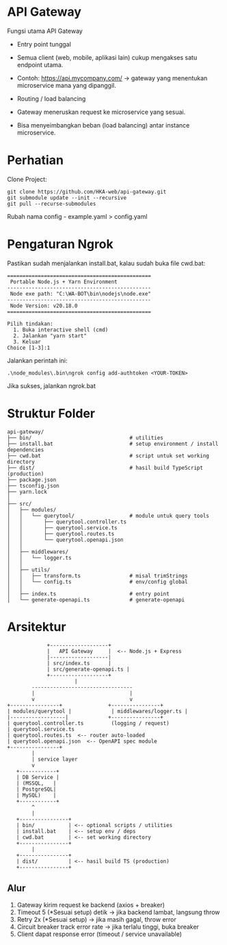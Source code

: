 # API Gateway

Fungsi utama API Gateway

- Entry point tunggal

- Semua client (web, mobile, aplikasi lain) cukup mengakses satu endpoint utama.

- Contoh: https://api.mycompany.com/ → gateway yang menentukan microservice mana yang dipanggil.

- Routing / load balancing

- Gateway meneruskan request ke microservice yang sesuai.

- Bisa menyeimbangkan beban (load balancing) antar instance microservice.

# Perhatian

Clone Project:
```
git clone https://github.com/HKA-web/api-gateway.git
git submodule update --init --recursive
git pull --recurse-submodules
```

Rubah nama config - example.yaml > config.yaml
   
# Pengaturan Ngrok

Pastikan sudah menjalankan install.bat, kalau sudah buka file cwd.bat:
```
===============================================
 Portable Node.js + Yarn Environment
-----------------------------------------------
 Node exe path: "C:\WA-BOT\bin\nodejs\node.exe"
-----------------------------------------------
 Node Version: v20.18.0
===============================================

Pilih tindakan:
  1. Buka interactive shell (cmd)
  2. Jalankan "yarn start"
  3. Keluar
Choice [1-3]:1
```

Jalankan perintah ini:
```
.\node_modules\.bin\ngrok config add-authtoken <YOUR-TOKEN>
```

Jika sukses, jalankan ngrok.bat

# Struktur Folder
```
api-gateway/
├── bin/                                # utilities
├── install.bat                         # setup environment / install dependencies
├── cwd.bat                             # script untuk set working directory
├── dist/                               # hasil build TypeScript (production)
├── package.json
├── tsconfig.json
├── yarn.lock
│
├── src/
│   ├── modules/
│   │   └── querytool/                  # module untuk query tools
│   │       ├── querytool.controller.ts
│   │       ├── querytool.service.ts
│   │       ├── querytool.routes.ts
│   │       └── querytool.openapi.json
│   │
│   ├── middlewares/
│   │   └── logger.ts
│   │
│   ├── utils/
│   │   ├── transform.ts                # misal trimStrings
│   │   └── config.ts                   # env/config global
│   │
│   ├── index.ts                        # entry point
│   └── generate-openapi.ts             # generate-openapi
```

# Arsitektur
```
             +-------------------+
             |   API Gateway     |  <-- Node.js + Express
             |-------------------|
             | src/index.ts      |
             | src/generate-openapi.ts |
             +-------------------+
                      |
        ---------------------------------
        |                               |
        v                               v
+----------------+               +----------------+
| modules/querytool |             | middlewares/logger.ts |
|------------------|             +----------------+
| querytool.controller.ts         (logging / request)  
| querytool.service.ts
| querytool.routes.ts  <-- router auto-loaded
| querytool.openapi.json  <-- OpenAPI spec module
+----------------+
        |
        | service layer
        v
   +------------+
   | DB Service |
   | (MSSQL,   |
   | PostgreSQL|
   | MySQL)    |
   +------------+
        ^
        |
   +----------------+
   | bin/           | <-- optional scripts / utilities
   | install.bat    | <-- setup env / deps
   | cwd.bat        | <-- set working directory
   +----------------+
        |
   +----------------+
   | dist/          | <-- hasil build TS (production)
   +----------------+
```

## Alur

1. Gateway kirim request ke backend (axios + breaker)
2. Timeout 5 (*Sesuai setup) detik → jika backend lambat, langsung throw
3. Retry 2x (*Sesuai setup) → jika masih gagal, throw error
4. Circuit breaker track error rate → jika terlalu tinggi, buka breaker
5. Client dapat response error (timeout / service unavailable)
